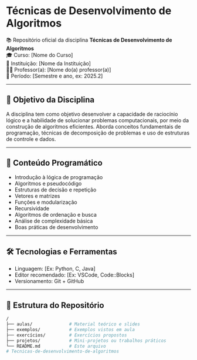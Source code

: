 # Técnicas de Desenvolvimento de Algoritmos

📚 Repositório oficial da disciplina **Técnicas de Desenvolvimento de Algoritmos**  
🎓 Curso: [Nome do Curso]  
🏫 Instituição: [Nome da Instituição]  
👨‍🏫 Professor(a): [Nome do(a) professor(a)]  
📅 Período: [Semestre e ano, ex: 2025.2]

---

## 📌 Objetivo da Disciplina

A disciplina tem como objetivo desenvolver a capacidade de raciocínio lógico e a habilidade de solucionar problemas computacionais, por meio da construção de algoritmos eficientes. Aborda conceitos fundamentais de programação, técnicas de decomposição de problemas e uso de estruturas de controle e dados.

---

## 🧠 Conteúdo Programático

- Introdução à lógica de programação
- Algoritmos e pseudocódigo
- Estruturas de decisão e repetição
- Vetores e matrizes
- Funções e modularização
- Recursividade
- Algoritmos de ordenação e busca
- Análise de complexidade básica
- Boas práticas de desenvolvimento

---

## 🛠 Tecnologias e Ferramentas

- Linguagem: [Ex: Python, C, Java]
- Editor recomendado: [Ex: VSCode, Code::Blocks]
- Versionamento: Git + GitHub

---

## 📂 Estrutura do Repositório

```bash
/
├── aulas/              # Material teórico e slides
├── exemplos/           # Exemplos vistos em aula
├── exercícios/         # Exercícios propostos
├── projetos/           # Mini-projetos ou trabalhos práticos
└── README.md           # Este arquivo
# Tecnicas-de-desenvolvimento-de-algoritmos
